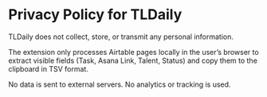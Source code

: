 # Privacy Policy for TLDaily

TLDaily does not collect, store, or transmit any personal information.

The extension only processes Airtable pages locally in the user’s browser to extract visible fields (Task, Asana Link, Talent, Status) and copy them to the clipboard in TSV format.

No data is sent to external servers. No analytics or tracking is used.
